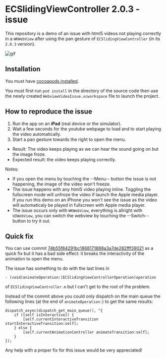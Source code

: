 # ECSlidingViewController 2.0.3 - issue
This repository is a demo of an issue with html5 videos not playing correctly in a `WKWebView` after using the pan gesture of `ECSlidingViewController` (in its `2.0.3` version).

![gif](http://cl.ly/image/3e1N2N2l341p/Screen%20Recording%202015-01-21%20at%2004.47%20PM.gif)

## Installation

You must have [cocoapods installed](http://guides.cocoapods.org/using/getting-started.html).

You must first run `pod install` in the directory of the source code then use the newly created `WebviewVideoIssue.xcworkspace` file to launch the project.

## How to reproduce the issue

1. Run the app on an **iPad** (real device or the simulator).
2. Wait a few seconds for the youtube webpage to load and to start playing the video automatically.
3. Start a pan gesture towards the right to open the menu.

* Result: The video keeps playing as we can hear the sound going on but the image froze.
* Expected result: the video keeps playing correctly.

Notes:  
* If you open the menu by touching the --Menu-- button the issue is not happening, the image of the video won't freeze. 
* The issue happens with any html5 video playing inline. Toggling the fullscreen mode will unfroze the video if launch the Apple media player. If you run this demo on an iPhone you won't see the issue as the video will automaticaly be played in fullscreen with Apple media player.
* The issue occurs only with `WKWebView`, everything is allright with `UIWebView`, you can switch the webview by touching the --Switch-- button to try it out.

## Quick fix
You can use commit [74b55f84291bc1868171888a3a7de282fff39021](https://github.com/ECSlidingViewController/ECSlidingViewController/commit/74b55f84291bc1868171888a3a7de282fff39021) as a quick fix but it has a bad side effect: it breaks the interactivity of the animation to open the menu. 

The issue has something to do with the last lines in 
```objc 
- (void)animateOperation:(ECSlidingViewControllerOperation)operation
``` 
of `ECSlidingViewController.m` but I can't get to the root of the problem. 

Instead of the commit above you could only dispatch on the main queue the following lines (at the end of 
`animateOperation:`) to get the same results:
``` objc
dispatch_async(dispatch_get_main_queue(), ^{
    if ([self isInteractive]) {
        [self.currentInteractiveTransition startInteractiveTransition:self];
    } else {
        [self.currentAnimationController animateTransition:self];
    }
});
```

Any help with a proper fix for this issue would be very appreciated!
